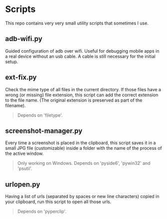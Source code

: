 # Scripts

This repo contains very very small utility scripts that sometimes I use.

## adb-wifi.py

Guided configuration of adb over wifi. Useful for debugging mobile apps
in a real device without an usb cable. A cable is still necessary for
the initial setup.

## ext-fix.py

Check the mime type of all files in the current directory. If those files have a wrong (or missing) file extension, this script can add the correct extension to the file name. (The original extension is preserved as part of the filename).

> Depends on 'filetype'.

## screenshot-manager.py

Every time a screenshot is placed in the clipboard, this script saves it
in a small JPG file (customizable) inside a folder with the name of the 
process of the active window.

> Only working on Windows. Depends on 'pyside6', 'pywin32' and 'psutil'.

## urlopen.py

Having a list of urls (separated by spaces or new line characters) copied
in your clipboard, run this script to open all those urls.

> Depends on 'pyperclip'.